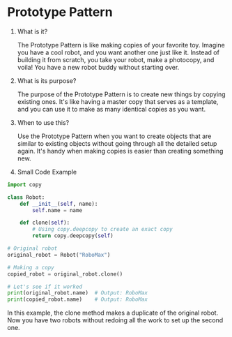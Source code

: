 # Prototype Pattern

1. What is it?

   The Prototype Pattern is like making copies of your favorite toy. Imagine you have a cool robot, and you want another one just like it. Instead of building it from scratch, you take your robot, make a photocopy, and voila! You have a new robot buddy without starting over.

2. What is its purpose?

   The purpose of the Prototype Pattern is to create new things by copying existing ones. It's like having a master copy that serves as a template, and you can use it to make as many identical copies as you want.

3. When to use this?

   Use the Prototype Pattern when you want to create objects that are similar to existing objects without going through all the detailed setup again. It's handy when making copies is easier than creating something new.

4. Small Code Example

```python
import copy

class Robot:
    def __init__(self, name):
        self.name = name

    def clone(self):
        # Using copy.deepcopy to create an exact copy
        return copy.deepcopy(self)

# Original robot
original_robot = Robot("RoboMax")

# Making a copy
copied_robot = original_robot.clone()

# Let's see if it worked
print(original_robot.name)  # Output: RoboMax
print(copied_robot.name)    # Output: RoboMax

```

In this example, the clone method makes a duplicate of the original robot. Now you have two robots without redoing all the work to set up the second one.
